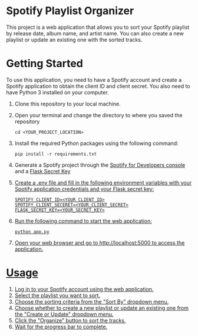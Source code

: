 # Spotify Playlist Organizer

This project is a web application that allows you to sort your Spotify playlist by release date, album name, and artist name. You can also create a new playlist or update an existing one with the sorted tracks.

# Getting Started

To use this application, you need to have a Spotify account and create a Spotify application to obtain the client ID and client secret. You also need to have Python 3 installed on your computer.

  1. Clone this repository to your local machine.
  
  2. Open your terminal and change the directory to where you saved the repository
     ```
     cd <YOUR_PROJECT_LOCATION>
     ```
  
  4. Install the required Python packages using the following command:
     ```
     pip install -r requirements.txt
     ```
  5. Generate a Spotify project through the <a href="https://developer.spotify.com/" target="_blank"> Spotify for Developers console </a> and a <a href="https://flask.palletsprojects.com/en/2.3.x/config/" target="_blank">Flask Secret Key
   
  6. Create a .env file and fill in the following environment variables with your Spotify application credentials and your Flask secret key:
     ```
     SPOTIFY_CLIENT_ID=<YOUR_CLIENT_ID>
     SPOTIFY_CLIENT_SECERET=<YOUR_CLIENT_SECRET>
     FLASK_SECRET_KEY=<YOUR_SECRET_KEY>
     ```

  7. Run the following command to start the web application:
      ```
      python app.py
      ```
  8. Open your web browser and go to http://localhost:5000 to access the application.

# Usage
  1. Log in to your Spotify account using the web application.
  2. Select the playlist you want to sort.
  3. Choose the sorting criteria from the "Sort By" dropdown menu.
  4. Choose whether to create a new playlist or update an existing one from the "Create or Update" dropdown menu.
  5. Click the "Organize" button to sort the tracks.
  6. Wait for the progress bar to complete.
